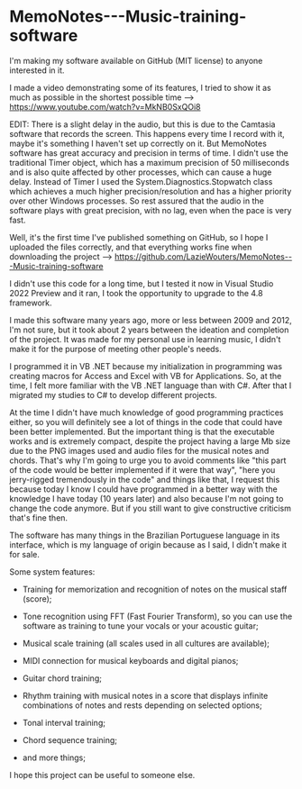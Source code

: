 # MemoNotes---Music-training-software

I'm making my software available on GitHub (MIT license) to anyone interested in it.

I made a video demonstrating some of its features, I tried to show it as much as possible in the shortest possible time --> https://www.youtube.com/watch?v=MkNB0SxQOi8

EDIT: There is a slight delay in the audio, but this is due to the Camtasia software that records the screen. This happens every time I record with it, maybe it's something I haven't set up correctly on it. But MemoNotes software has great accuracy and precision in terms of time. I didn't use the traditional Timer object, which has a maximum precision of 50 milliseconds and is also quite affected by other processes, which can cause a huge delay. Instead of Timer I used the System.Diagnostics.Stopwatch class which achieves a much higher precision/resolution and has a higher priority over other Windows processes. So rest assured that the audio in the software plays with great precision, with no lag, even when the pace is very fast.

Well, it's the first time I've published something on GitHub, so I hope I uploaded the files correctly, and that everything works fine when downloading the project --> https://github.com/LazieWouters/MemoNotes---Music-training-software

I didn't use this code for a long time, but I tested it now in Visual Studio 2022 Preview and it ran, I took the opportunity to upgrade to the 4.8 framework.

I made this software many years ago, more or less between 2009 and 2012, I'm not sure, but it took about 2 years between the ideation and completion of the project. It was made for my personal use in learning music, I didn't make it for the purpose of meeting other people's needs.

I programmed it in VB .NET because my initialization in programming was creating macros for Access and Excel with VB for Applications. So, at the time, I felt more familiar with the VB .NET language than with C#. After that I migrated my studies to C# to develop different projects.

At the time I didn't have much knowledge of good programming practices either, so you will definitely see a lot of things in the code that could have been better implemented. But the important thing is that the executable works and is extremely compact, despite the project having a large Mb size due to the PNG images used and audio files for the musical notes and chords. That's why I'm going to urge you to avoid comments like "this part of the code would be better implemented if it were that way", "here you jerry-rigged tremendously in the code" and things like that, I request this because today I know I could have programmed in a better way with the knowledge I have today (10 years later) and also because I'm not going to change the code anymore. But if you still want to give constructive criticism that's fine then.

The software has many things in the Brazilian Portuguese language in its interface, which is my language of origin because as I said, I didn't make it for sale.

Some system features:

* Training for memorization and recognition of notes on the musical staff (score);

* Tone recognition using FFT (Fast Fourier Transform), so you can use the software as training to tune your vocals or your acoustic guitar;

* Musical scale training (all scales used in all cultures are available);

* MIDI connection for musical keyboards and digital pianos;

* Guitar chord training;

* Rhythm training with musical notes in a score that displays infinite combinations of notes and rests depending on selected options;

* Tonal interval training;

* Chord sequence training;

* and more things;

I hope this project can be useful to someone else.
